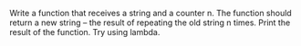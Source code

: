 Write a function that receives a string and a counter n. The function should return a new string – the result of repeating the old string n times. Print the result of the function. Try using lambda.



